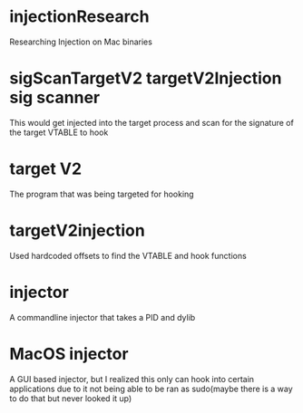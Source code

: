 # injectionResearch
Researching Injection on Mac binaries

# sigScanTargetV2 targetV2Injection sig scanner
This would get injected into the target process and scan for the signature of the target VTABLE to hook

# target V2
The program that was being targeted for hooking

# targetV2injection
Used hardcoded offsets to find the VTABLE and hook functions

# injector
A commandline injector that takes a PID and dylib

# MacOS injector
A GUI based injector, but I realized this only can hook into certain applications due to it not being able to be ran as sudo(maybe there is a way to do that but never looked it up)